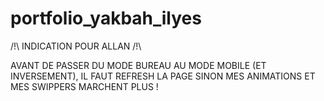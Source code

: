 # portfolio_yakbah_ilyes

/!\ INDICATION POUR ALLAN /!\

AVANT DE PASSER DU MODE BUREAU AU MODE MOBILE (ET INVERSEMENT), IL FAUT REFRESH LA PAGE SINON MES ANIMATIONS ET MES SWIPPERS MARCHENT PLUS !

